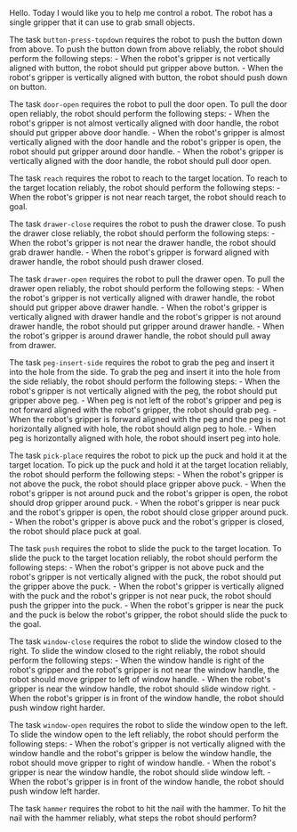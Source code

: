 Hello. Today I would like you to help me control a robot. The robot has a single gripper that it can use to grab small objects.


The task `button-press-topdown` requires the robot to push the button down from above.
To push the button down from above reliably, the robot should perform the following steps:
    - When the robot's gripper is not vertically aligned with button, the robot should put gripper above button.
    - When the robot's gripper is vertically aligned with button, the robot should push down on button.

The task `door-open` requires the robot to pull the door open.
To pull the door open reliably, the robot should perform the following steps:
    - When the robot's gripper is not almost vertically aligned with door handle, the robot should put gripper above door handle.
    - When the robot's gripper is almost vertically aligned with the door handle and the robot's gripper is open, the robot should put gripper around door handle.
    - When the robot's gripper is vertically aligned with the door handle, the robot should pull door open.

The task `reach` requires the robot to reach to the target location.
To reach to the target location reliably, the robot should perform the following steps:
    - When the robot's gripper is not near reach target, the robot should reach to goal.

The task `drawer-close` requires the robot to push the drawer close.
To push the drawer close reliably, the robot should perform the following steps:
    - When the robot's gripper is not near the drawer handle, the robot should grab drawer handle.
    - When the robot's gripper is forward aligned with drawer handle, the robot should push drawer closed.

The task `drawer-open` requires the robot to pull the drawer open.
To pull the drawer open reliably, the robot should perform the following steps:
    - When the robot's gripper is not vertically aligned with drawer handle, the robot should put gripper above drawer handle.
    - When the robot's gripper is vertically aligned with drawer handle and the robot's gripper is not around drawer handle, the robot should put gripper around drawer handle.
    - When the robot's gripper is around drawer handle, the robot should pull away from drawer.

The task `peg-insert-side` requires the robot to grab the peg and insert it into the hole from the side.
To grab the peg and insert it into the hole from the side reliably, the robot should perform the following steps:
    - When the robot's gripper is not vertically aligned with the peg, the robot should put gripper above peg.
    - When peg is not left of the robot's gripper and peg is not forward aligned with the robot's gripper, the robot should grab peg.
    - When the robot's gripper is forward aligned with the peg and the peg is not horizontally aligned with hole, the robot should align peg to hole.
    - When peg is horizontally aligned with hole, the robot should insert peg into hole.

The task `pick-place` requires the robot to pick up the puck and hold it at the target location.
To pick up the puck and hold it at the target location reliably, the robot should perform the following steps:
    - When the robot's gripper is not above the puck, the robot should place gripper above puck.
    - When the robot's gripper is not around puck and the robot's gripper is open, the robot should drop gripper around puck.
    - When the robot's gripper is near puck and the robot's gripper is open, the robot should close gripper around puck.
    - When the robot's gripper is above puck and the robot's gripper is closed, the robot should place puck at goal.

The task `push` requires the robot to slide the puck to the target location.
To slide the puck to the target location reliably, the robot should perform the following steps:
    - When the robot's gripper is not above puck and the robot's gripper is not vertically aligned with the puck, the robot should put the gripper above the puck.
    - When the robot's gripper is vertically aligned with the puck and the robot's gripper is not near puck, the robot should push the gripper into the puck.
    - When the robot's gripper is near the puck and the puck is below the robot's gripper, the robot should slide the puck to the goal.

The task `window-close` requires the robot to slide the window closed to the right.
To slide the window closed to the right reliably, the robot should perform the following steps:
    - When the window handle is right of the robot's gripper and the robot's gripper is not near the window handle, the robot should move gripper to left of window handle.
    - When the robot's gripper is near the window handle, the robot should slide window right.
    - When the robot's gripper is in front of the window handle, the robot should push window right harder.

The task `window-open` requires the robot to slide the window open to the left.
To slide the window open to the left reliably, the robot should perform the following steps:
    - When the robot's gripper is not vertically aligned with the window handle and the robot's gripper is below the window handle, the robot should move gripper to right of window handle.
    - When the robot's gripper is near the window handle, the robot should slide window left.
    - When the robot's gripper is in front of the window handle, the robot should push window left harder.

The task `hammer` requires the robot to hit the nail with the hammer.
To hit the nail with the hammer reliably, what steps the robot should perform?